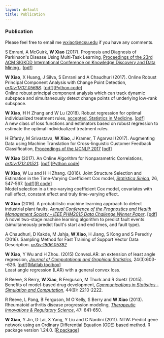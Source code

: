 ```yaml
---
layout: default
title: Publication
---
```


### Publication

Please feel free to email me <wxiao@ncsu.edu> if you have any comments. 

S Emrani, A McGuirk, **W Xiao** (2017). Prognosis and Diagnosis of Parkinson's Disease Using Multi-Task Learning, [ Proceedings of the 23rd ACM SIGKDD International Conference on Knowledge Discovery and Data Mining ](https://www.kdd.org/kdd2017/papers/view/prognosis-and-diagnosis-of-parkinsons-disease-using-multi-task-learning). \[[pdf](/media/pdf/Xiao17OMWRPCA.pdf)\]

**W Xiao**, X Huang, J Silva, S Emrani and A Chaudhuri (2017). Online Robust Principal Component Analysis with Change Point Detection, [_arXiv:1702.05698_](https://arxiv.org/abs/1702.05698). \[[pdf](/media/pdf/Xiao17OMWRPCA.pdf)\]\[[Python code](https://github.com/wxiao0421/onlineRPCA)\]   
Online robust principal component analysis which can track dynamic subspace and simultaneously detect change points of underlying low-rank subspace.

**W Xiao**, H H Zhang and W Lu (2018). Robust regression for optimal individualized treatment rules, [ accepted, Statistics in Medicine](https://arxiv.org/abs/1604.03648). \[[pdf](/media/pdf/Xiao16RobustA.pdf)\]  
A new class of loss functions and estimators based on robust regression to estimate the optimal individualized treatment rules.

H Elfardy, M Srivastava, **W Xiao**, J Kramer, T Agarwal (2017). Augmenting Data using Machine Translation for Cross-linguistic Customer Feedback Classification, [Proceedings of the IJCNLP 2017](http://www.aclweb.org/anthology/I17-4009) \[[pdf](/media/pdf/Xiao16RobustA.pdf)\]

**W Xiao** (2017). An Online Algorithm for Nonparametric Correlations, [_arXiv:1712.01521_](https://arxiv.org/abs/1712.01521). \[[pdf](/media/pdf/Xiao17OMWRPCA.pdf)\]\[[Python code](https://github.com/wxiao0421/onlineNPCORR)\] 

**W Xiao**, W Lu and H H Zhang. (2016). Joint Structure Selection and Estimation in the Time-Varying Coefficient Cox model, [_Statistica Sinica_](http://www3.stat.sinica.edu.tw/statistica/j26n2/J26N26/J26N26.html), 26, 547-567. \[[pdf](/media/pdf/XiaoLuHao16TVCOX.pdf)\]\[[R code](https://github.com/wxiao0421/ConvexLAR)\]  
Model selection in a time-varying coefficient Cox model, covariates with null effect, constant effect and truly time-varying effect.  

**W Xiao** (2016). A probabilistic machine learning approach to detect industrial plant faults, [_Annual Conference of the Prognostics and Health Management Society - IEEE PHM2015 Data Challenge Winner Paper_](https://www.phmsociety.org/node/1849). \[[pdf](/media/pdf/Xiao16PHM.pdf)\]  
A novel two-stage machine learning algorithm to predict fault events (simultaneously predict fault's start and end times, and fault type).

A Chaudhuri, D Kakde, M Jahja,  **W Xiao**, H Jiang, S Kong and S Peredriy (2016). Sampling Method for Fast Training of Support Vector Data Description. [_arXiv:1606.05382_](https://arxiv.org/abs/1606.05382)

**W Xiao**, Y Wu and H Zhou. (2015) ConvexLAR: an extension of least angle regression, [_Journal of Computational and Graphical Statistics_](http://amstat.tandfonline.com/doi/full/10.1080/10618600.2014.962700), 24(3):603--626. \[[pdf](/media/pdf/XiaoWuZhou15ConvexLAR.pdf)\]\[[Matlab toolbox](https://github.com/wxiao0421/ConvexLAR)\]  
Least angle regression (LAR) with a general convex loss.

R Reeve, S Berry, **W Xiao**, B Ferguson, M Thurk and R Goetz (2015). Benefits of model-based drug development, [_Communications in Statistics - Simulation and Computation_](http://www.tandfonline.com/doi/abs/10.1080/03610918.2013.833232), 44(9): 2210-2222.

R Reeve, L Pang, B Ferguson, M O’Kelly, S Berry and **W Xiao** (2013). Rheumatoid arthritis disease progression modeling, [_Therapeutic Innovations & Regulatory Science_](http://journals.sagepub.com/doi/abs/10.1177/2168479013499571?journalCode=dijc), 47: 641-650.

**W Xiao**, Y Jin, D Lai, X Yang, Y Liu and C Nardini (2011). NTW: Predict gene network using an Ordinary Differential Equation (ODE) based method. R package version 1.24.0. \[[R package](http://bioconductor.org/packages/release/bioc/html/NTW.html)\]
